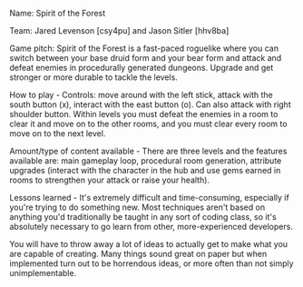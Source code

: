 Name: Spirit of the Forest

Team: Jared Levenson [csy4pu] and Jason Sitler [hhv8ba]

Game pitch: Spirit of the Forest is a fast-paced roguelike where you can switch between your base druid form and your bear form and attack and defeat enemies in procedurally generated dungeons. Upgrade and get stronger or more durable to tackle the levels.

How to play - Controls: move around with the left stick, attack with the south button (x), interact with the east button (o). Can also attack with right shoulder button. Within levels you must defeat the enemies in a room to clear it and move on to the other rooms, and you must clear every room to move on to the next level.

Amount/type of content available - There are three levels and the features available are: main gameplay loop, procedural room generation, attribute upgrades (interact with the character in the hub and use gems earned in rooms to strengthen your attack or raise your health). 

Lessons learned - It's extremely difficult and time-consuming, especially if you're trying to do something new. Most techniques aren't based on anything you'd traditionally be taught in any sort of coding class, so it's absolutely necessary to go learn from other, more-experienced developers. 

You will have to throw away a lot of ideas to actually get to make what you are capable of creating. Many things sound great on paper but when implemented turn out to be horrendous ideas, or more often than not simply unimplementable. 
